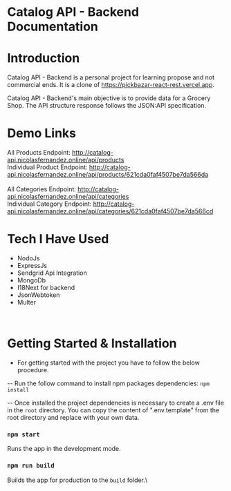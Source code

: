 # Catalog API - Backend Documentation

# Introduction

Catalog API - Backend is a personal project for learning propose and not commercial ends. 
It is a clone of https://pickbazar-react-rest.vercel.app.

Catalog API - Backend's main objective is to provide data for a Grocery Shop. The API structure response follows the JSON:API specification.

# Demo Links

All Products Endpoint: http://catalog-api.nicolasfernandez.online/api/products
<br>
Individual Product Endpoint: http://catalog-api.nicolasfernandez.online/api/products/621cda0faf4507be7da566da
<br><br>
All Categories Endpoint: http://catalog-api.nicolasfernandez.online/api/categories
<br>
Individual Category Endpoint: http://catalog-api.nicolasfernandez.online/api/categories/621cda0faf4507be7da566cd

# Tech I Have Used

- NodoJs
- ExpressJs
- Sendgrid Api Integration
- MongoDb
- I18Next for backend
- JsonWebtoken
- Multer

<br>

# Getting Started & Installation

- For getting started with the project you have to follow the below procedure. 

-- Run the follow command to install npm packages dependencies: 
`npm install`

-- Once installed the project dependencies is necessary to create a .env file in the `root` directory. You can copy the content of ".env.template" from the root directory and replace with your own data.
<br>

### `npm start`

Runs the app in the development mode.

### `npm run build`

Builds the app for production to the `build` folder.\



